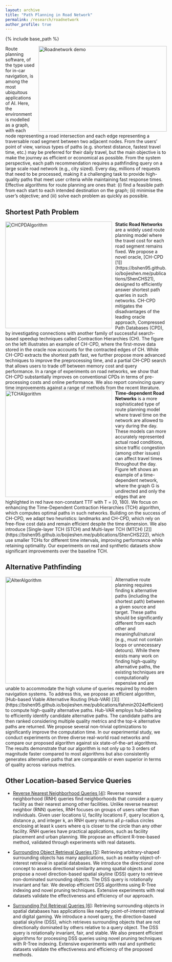```yaml
---
layout: archive
title: "Path Planning in Road Network"
permalink: /research/roadnetwork
author_profile: true
---
```


{% include base_path %}

<img src="https://bshen95.github.io/bojieshen.me/images/roadNetwork.gif" title="Roadnetwork demo" style="float:right;width:300pt;height:200pt; padding-left:10px;"  alt="Roadnetwork demo"/>
Route planning software, of the type used for in-car navigation, is among the most ubiquitous applications of AI. Here, the environment is modelled as a graph, with each node representing a road intersection and each edge representing a traversable road segment between two adjacent nodes. From the users’ point of view, various types of paths (e.g. shortest distance, fastest travel time, etc.) may be preferred for their daily travel, but the main objective is to make the journey as efficient or economical as possible. From the system perspective, each path recommendation requires a pathfinding query on a large scale road network (e.g., city sized). Every day, millions of requests that need to be processed, making it a challenging task to provide high-quality paths that meet user criteria while maintaining fast response times. Effective algorithms for route planning are ones that: (i) find a feasible path from each start to each intended destination on the graph; (ii) minimise the user’s objective; and (iii) solve each problem as quickly as possible.

## Shortest Path Problem
<img src="https://bshen95.github.io/bojieshen.me/images/CH-CPD.jpg" title="CHCPDAlgorithm" style="float:left;width:250pt;padding-right:10px;" alt="CHCPDAlgorithm"/>
<b>Static Road Networks</b>  are a widely used route planning model where the travel cost for each road segment remains fixed. We propose a novel oracle, [CH-CPD [1]](https://bshen95.github.io/bojieshen.me/publications/ShenCHS21), designed to efficiently answer shortest path queries in such networks. CH-CPD mitigates the disadvantages of the leading oracle approach, Compressed Path Databases (CPD), by investigating connections with another family of successful search-based speedup techniques called Contraction Hierarchies (CH). 
The figure on the left illustrates an example of CH-CPD, where the first-move data stored in the oracle now accounts for the contracted edges of CH. While CH-CPD extracts the shortest path fast, we further propose more advanced techniques to improve the preprocessing time, and a partial CH-CPD search that allows users to trade off between memory cost and query performance. In a range of experiments on road networks, we show that CH-CPD substantially improves on conventional CPDs in terms of pre-processing costs and online performance. We also report convincing query time improvements against a range of methods from the recent literature.


<img src="https://bshen95.github.io/bojieshen.me/images/TCH.jpg" title="TCHAlgorithm" style="float:left;width:250pt;padding-right:10px;" alt="TCHAlgorithm"/>
<b>Time-dependent Road Networks</b> is a more sophisticated type of route planning model where travel time on the network are allowed to vary during the day. These models can more accurately represented actual road conditions, since traffic congestion (among other issues) can affect travel times throughout the day. Figure left shows an example of a time-dependent network, where the graph G is undirected and only the edges that are highlighted in red have non-constant TTF with T = [0, 180).
 We focus on enhancing the Time-Dependent Contraction Hierarchies (TCH) algorithm, which computes optimal paths in such networks. Building on the success of CH-CPD, we adapt two heuristics: landmarks and CH-CPD, which rely on free-flow cost data and remain efficient despite the time dimension. We also introduce [Single-layer TCH (STCH) and Multi-layer TCH (MTCH) [2]](https://bshen95.github.io/bojieshen.me/publications/ShenCHS222), which use smaller TCHs for different time intervals, improving performance while retaining optimality. Our experiments on real and synthetic datasets show significant improvements over the baseline TCH.

<!--  
we focus on improving the state-of-the-art algorithm, Time dependent Contraction Hierarchies (TCH), which aims to compute the optimal path in a time-dependent road network.
Leading work in this area is Time-Dependent Contraction Hierarchies (TCH), which aim to compute the optimal path in a time-dependent road network. Following the success of CH-CPD,
we adapt two admissible lower-bounding functions: landmarks and CH-CPD heuristics. Both heuristics only require auxiliary data structures built based on the free flow cost, which does not increase in size with the addition of time information. Additionally, we introduce two algorithms called Single-layer TCH (STCH) and Multi-layer TCH (MTCH) that efficiently handle time-dependent data by constructing a series of smaller TCHs, each of which concentrates on a specific part of the time domain T. By choosing the appropriate TCH for each query q ∈ T, we can retain the optimality guarantees of the original algorithm while substantially improving search performance. We evaluate our proposed algorithms on a range of time-dependent road networks, including real-world as well as synthetic datasets. Results show substantial improvement over the baseline TCH method. -->


## Alternative Pathfinding
<img src="https://bshen95.github.io/bojieshen.me/images/Alternative.jpg" title="AlterAlgorithm" style="float:left;width:250pt;padding-right:10px;" alt="AlterAlgorithm"/>
Alternative route planning requires finding k alternative paths (including the shortest path) between a given source and target. These paths should be significantly different from each other and meaningful/natural (e.g., must not contain loops or unnecessary detours). While there exists many work on finding high-quality alternative paths, the existing techniques are computationally expensive and are unable to accommodate the high volume of queries required by modern navigation systems. To address this, 
we propose an efficient algorithm, [Hub-based Viable Alternative Routing (Hub-VAR) [3]](https://bshen95.github.io/bojieshen.me/publications/fahmin2024efficient) to compute high-quality alternative paths. Hub-VAR employs hub-labeling to efficiently identify candidate alternative paths. The candidate paths are then ranked considering multiple quality metrics and the top-k alternative paths are returned. We propose several non-trivial optimizations to significantly improve the computation time. In our experimental study, we conduct experiments on three diverse real-world road networks and compare our proposed algorithm against six state-of-the-art algorithms. The results demonstrate that our algorithm is not only up to 3 orders of magnitude faster compared to most algorithms but also consistently generates alternative paths that are comparable or even superior in terms of quality across various metrics.

## Other Location-based Service Queries
- [Reverse Nearest Neighborhood Queries [4]](https://bshen95.github.io/bojieshen.me/publications/IslamSWTW20):
Reverse nearest neighborhood (RNH) queries find neighborhoods that consider a query facility as their nearest among other facilities. Unlike reverse nearest neighbor (RNN) queries, RNH focuses on groups of users rather than individuals. Given user locations U, facility locations F, query location q, distance ρ, and integer k, an RNH query returns all ρ-radius circles enclosing at least k users where q is closer to the circle than any other facility. RNH queries have practical applications, such as facility placement and urban planning. We propose an efficient R-tree-based method, validated through experiments with real datasets.
<!-- Reverse nearest neighborhood (RNH) query discover the neighborhoods that find a query facility as their nearest facility among other facilities in the dataset. Unlike a reverse nearest neighbor (RNN) query, an RNH query emphasizes on group of users instead of an individual user.
More specifically, given a set of user locations U, a set of facility locations F, a query location q, a distance parameter ρ and a positive integer k, an RNH query returns all ρ-radius circles C enclosing at least k users u ∈ U, called neighborhoods (NH) such that the distance between q and C is less than the distance between C and any other facility f ∈ F.
RNH queries have practical applications, such as on-demand facility placement and smart urban planning. We propose an efficient method for processing RNH queries using R-tree indexing. First, candidate RNH users are retrieved through a bound, prune, and refine technique, followed by incremental discovery of RNHs for the query facility. We also present RNH query variants and their solutions, validated through extensive experiments on real datasets. -->

- [Surrounding Object Retrieval Queries [5]](https://bshen95.github.io/bojieshen.me/publications/ShenIT20):
Retrieving arbitrary-shaped surrounding objects has many applications, such as nearby object-of-interest retrieval in spatial databases. We introduce the directional zone concept to assess directional similarity among spatial objects and propose a novel direction-based spatial skyline (DSS) query to retrieve non-dominated surrounding objects. The DSS query is rotationally invariant and fair. We develop efficient DSS algorithms using R-Tree indexing and novel pruning techniques. Extensive experiments with real datasets validate the effectiveness and efficiency of our approach.

- [Surrounding PoI Retrieval Queries [6]](https://bshen95.github.io/bojieshen.me/publications/ShenITW20):
Retrieving surrounding objects in spatial databases has applications like nearby point-of-interest retrieval and digital gaming. We introduce a novel query, the direction-based spatial skyline (DSS), which retrieves surrounding objects that are not directionally dominated by others relative to a query object. The DSS query is rotationally invariant, fair, and stable. We also present efficient algorithms for processing DSS queries using novel pruning techniques with R-Tree indexing. Extensive experiments with real and synthetic datasets validate the effectiveness and efficiency of the proposed methods.